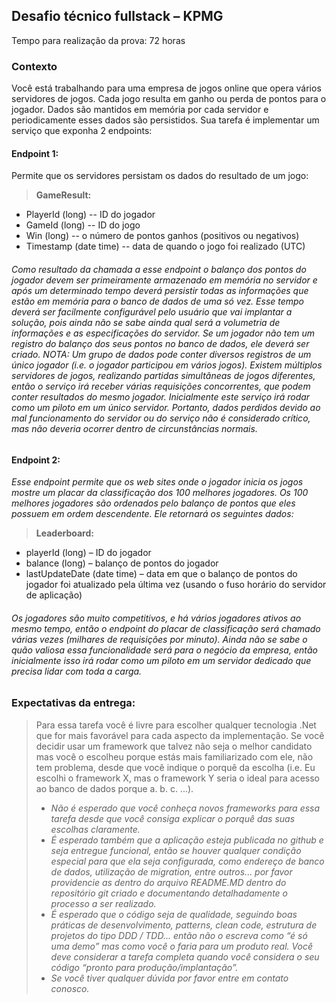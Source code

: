 ## Desafio técnico fullstack – KPMG
  Tempo para realização da prova: 72 horas

### Contexto
Você está trabalhando para uma empresa de jogos online que opera vários servidores de jogos. Cada jogo resulta em ganho ou perda de pontos para o jogador.
Dados são mantidos em memória por cada servidor e periodicamente esses dados são persistidos. Sua tarefa é implementar um serviço que exponha 2 endpoints:

#### Endpoint 1:
  Permite que os servidores persistam os dados do resultado de um jogo:
  > **GameResult:**
  *	PlayerId (long) -- ID do jogador
  *	GameId (long)   -- ID do jogo 
  *	Win (long)      -- o número de pontos ganhos (positivos ou negativos)
  *	Timestamp (date time) -- data de quando o jogo foi realizado (UTC) 
###### *Como resultado da chamada a esse endpoint o balanço dos pontos do jogador devem ser primeiramente armazenado em memória no servidor e após um determinado tempo deverá persistir todas as informações que estão em memória para o banco de dados de uma só vez. Esse tempo deverá ser facilmente configurável pelo usuário que vai implantar a solução, pois ainda não se sabe ainda qual será a volumetria de informações e as especificações do servidor. Se um jogador não tem um registro do balanço dos seus pontos no banco de dados, ele deverá ser criado. NOTA: Um grupo de dados pode conter diversos registros de um único jogador (i.e. o jogador participou em vários jogos). Existem múltiplos servidores de jogos, realizando partidas simultâneas de jogos diferentes, então o serviço irá receber várias requisições concorrentes, que podem conter resultados do mesmo jogador. Inicialmente este serviço irá rodar como um piloto em um único servidor. Portanto, dados perdidos devido ao mal funcionamento do servidor ou do serviço não é considerado crítico, mas não deveria ocorrer dentro de circunstâncias normais.*

#### Endpoint 2: 
  *Esse endpoint permite que os web sites onde o jogador inicia os jogos mostre um placar da classificação dos 100 melhores jogadores. Os 100 melhores jogadores são ordenados pelo balanço de pontos que eles possuem em ordem descendente. Ele retornará os seguintes dados:*
> **Leaderboard:**
  * playerId (long) – ID do jogador
  * balance (long) – balanço de pontos do jogador
  * lastUpdateDate (date time) – data em que o balanço de pontos do jogador foi atualizado pela última vez (usando o fuso horário do servidor de aplicação) 
###### *Os jogadores são muito competitivos, e há vários jogadores ativos ao mesmo tempo, então o endpoint do placar de classificação será chamado várias vezes (milhares de requisições por minuto). Ainda não se sabe o quão valiosa essa funcionalidade será para o negócio da empresa, então inicialmente isso irá rodar como um piloto em um servidor dedicado que precisa lidar com toda a carga.*

### Expectativas da entrega:
> Para essa tarefa você é livre para escolher qualquer tecnologia .Net que for mais favorável para cada aspecto da implementação. Se você decidir usar um framework que talvez não seja o melhor candidato mas você o escolheu porque estás mais familiarizado com ele, não tem problema, desde que você indique o porquê da escolha (i.e. Eu escolhi o framework X, mas o framework Y seria o ideal para acesso ao banco de dados porque a. b. c. ...). 
> - *Não é esperado que você conheça novos frameworks para essa tarefa desde que você consiga explicar o porquê das suas escolhas claramente.*
> - *É esperado também que a aplicação esteja publicada no github e seja entregue funcional, então se houver qualquer condição especial para que ela seja configurada, como endereço de banco de dados, utilização de migration, entre outros... por favor providencie as dentro do arquivo README.MD dentro do repositório git criado e documentando detalhadamente o processo a ser realizado.*
> - *É esperado que o código seja de qualidade, seguindo boas práticas de desenvolvimento, patterns, clean code, estrutura de projetos do tipo DDD / TDD... então não o escreva como “é só uma demo” mas como você o faria para um produto real. Você deve considerar a tarefa completa quando você considera o seu código “pronto para produção/implantação”.*
> - *Se você tiver qualquer dúvida por favor entre em contato conosco.*
